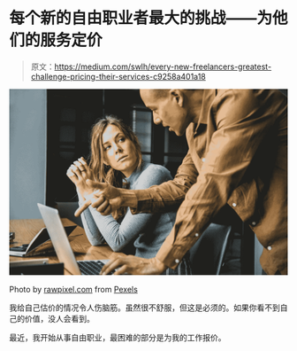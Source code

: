 # 每个新的自由职业者最大的挑战——为他们的服务定价

> 原文：<https://medium.com/swlh/every-new-freelancers-greatest-challenge-pricing-their-services-c9258a401a18>

![](img/06a376f574e007b2c31b42c89df7e4a4.png)

Photo by [rawpixel.com](https://www.pexels.com/@rawpixel?utm_content=attributionCopyText&utm_medium=referral&utm_source=pexels) from [Pexels](https://www.pexels.com/photo/man-in-brown-long-sleeved-button-up-shirt-standing-while-using-gray-laptop-computer-on-brown-wooden-table-beside-woman-in-gray-long-sleeved-shirt-sitting-1120344/?utm_content=attributionCopyText&utm_medium=referral&utm_source=pexels)

我给自己估价的情况令人伤脑筋。虽然很不舒服，但这是必须的。如果你看不到自己的价值，没人会看到。

最近，我开始从事自由职业，最困难的部分是为我的工作报价。